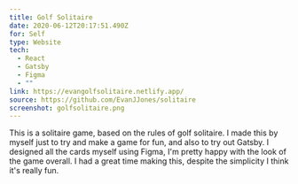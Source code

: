 ```yaml
---
title: Golf Solitaire
date: 2020-06-12T20:17:51.490Z
for: Self
type: Website
tech:
  - React
  - Gatsby
  - Figma
  - ""
link: https://evangolfsolitaire.netlify.app/
source: https://github.com/EvanJJones/solitaire
screenshot: golfsolitaire.png
---
```

This is a solitaire game, based on the rules of golf solitaire. I made this by myself just to try and make a game for fun, and also to try out Gatsby. I designed all the cards myself using Figma, I'm pretty happy with the look of the game overall. I had a great time making this, despite the simplicity I think it's really fun.